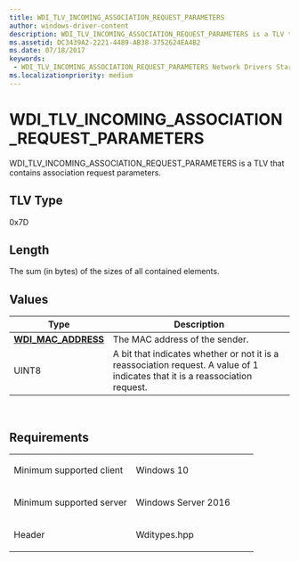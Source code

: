 ```yaml
---
title: WDI_TLV_INCOMING_ASSOCIATION_REQUEST_PARAMETERS
author: windows-driver-content
description: WDI_TLV_INCOMING_ASSOCIATION_REQUEST_PARAMETERS is a TLV that contains association request parameters.
ms.assetid: DC3439A2-2221-4489-AB38-3752624EA4B2
ms.date: 07/18/2017
keywords:
 - WDI_TLV_INCOMING_ASSOCIATION_REQUEST_PARAMETERS Network Drivers Starting with Windows Vista
ms.localizationpriority: medium
---
```


# WDI\_TLV\_INCOMING\_ASSOCIATION\_REQUEST\_PARAMETERS


WDI\_TLV\_INCOMING\_ASSOCIATION\_REQUEST\_PARAMETERS is a TLV that contains association request parameters.

## TLV Type


0x7D

## Length


The sum (in bytes) of the sizes of all contained elements.

## Values


| Type                                              | Description                                                                                                                   |
|---------------------------------------------------|-------------------------------------------------------------------------------------------------------------------------------|
| [**WDI\_MAC\_ADDRESS**](https://msdn.microsoft.com/library/windows/hardware/dn926071) | The MAC address of the sender.                                                                                                |
| UINT8                                             | A bit that indicates whether or not it is a reassociation request. A value of 1 indicates that it is a reassociation request. |

 

Requirements
------------

<table>
<colgroup>
<col width="50%" />
<col width="50%" />
</colgroup>
<tbody>
<tr class="odd">
<td><p>Minimum supported client</p></td>
<td><p>Windows 10</p></td>
</tr>
<tr class="even">
<td><p>Minimum supported server</p></td>
<td><p>Windows Server 2016</p></td>
</tr>
<tr class="odd">
<td><p>Header</p></td>
<td>Wditypes.hpp</td>
</tr>
</tbody>
</table>

 

 




